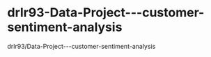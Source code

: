 # drlr93-Data-Project---customer-sentiment-analysis
drlr93/Data-Project---customer-sentiment-analysis
